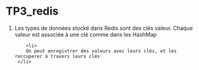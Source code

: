 # TP3_redis
<ol>
	<li>
		Les types de données stocké dans Redis sont des clés valeur.
        	Chaque valeur est associée à une clé comme dans les HashMap
    	</li>

    	<li>
		On peut enregistrer des valeurs avec leurs clés, et les reccuperer à travers leurs clés
   	 </li>

</ol>


